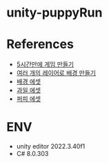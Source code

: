 # unity-puppyRun

# References
- [5시간만에 게임 만들기](https://www.youtube.com/watch?v=rJE6bhVUNhk&t=990s)
- [여러 개의 레이어로 배경 만들기](https://www.youtube.com/watch?v=uyttyyB1HjI)
- [배경 에셋](https://assetstore.unity.com/packages/2d/environments/free-2d-cartoon-parallax-background-205812)
- [과일 에셋](https://assetstore.unity.com/packages/2d/pixel-food-items-fruits-289592)
- [퍼피 에셋](https://opengameart.org/content/cat-dog-free-sprites)


# ENV
- unity editor 2022.3.40f1
- C# 8.0.303